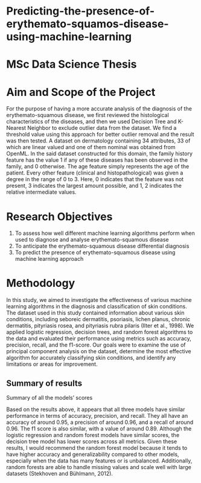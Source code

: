 # Predicting-the-presence-of-erythemato-squamos-disease-using-machine-learning
# MSc Data Science Thesis


# Aim and Scope of the Project
For the purpose of having a more accurate analysis of the diagnosis of the erythemato-squamous disease, we first reviewed the histological characteristics of the diseases, and then we used Decision Tree and K-Nearest Neighbor to exclude outlier data from the dataset. We find a threshold value using this approach for better outlier removal and the result was then tested. 
A dataset on dermatology containing 34 attributes, 33 of which are linear valued and one of them nominal was obtained from OpenML. 
In the said dataset constructed for this domain, the family history feature has the value 1 if any of these diseases has been observed in the family, and 0 otherwise. The age feature simply represents the age of the patient. Every other feature (clinical and histopathological) was given a degree in the range of 0 to 3. Here, 0 indicates that the feature was not present, 3 indicates the largest amount possible, and 1, 2 indicates the relative intermediate values.

# Research Objectives
1.	To assess how well different machine learning algorithms perform when used to diagnose and analyse erythemato-squamous disease
2.	To anticipate the erythemato-squamous disease differential diagnosis
3.	To predict the presence of erythemato-squamous disease using machine learning approach

# Methodology 
In this study, we aimed to investigate the effectiveness of various machine learning algorithms in the diagnosis and classification of skin conditions. The dataset used in this study contained information about various skin conditions, including seboreic dermatitis, psoriasis, lichen planus, chronic dermatitis, pityriasis rosea, and pityriasis rubra pilaris (Ilter et al., 1998). We applied logistic regression, decision trees, and random forest algorithms to the data and evaluated their performance using metrics such as accuracy, precision, recall, and the f1-score. Our goals were to examine the use of principal component analysis on the dataset, determine the most effective algorithm for accurately classifying skin conditions, and identify any limitations or areas for improvement.


## Summary of results

Summary of all the models’ scores

Based on the results above, it appears that all three models have similar performance in terms of accuracy, precision, and recall. They all have an accuracy of around 0.95, a precision of around 0.96, and a recall of around 0.96. The f1 score is also similar, with a value of around 0.89. 
Although the logistic regression and random forest models have similar scores, the decision tree model has lower scores across all metrics. Given these results, I would recommend the random forest model because it tends to have higher accuracy and generalizability compared to other models, especially when the data has many features or is unbalanced. Additionally, random forests are able to handle missing values and scale well with large datasets (Stekhoven and Bühlmann, 2012).
